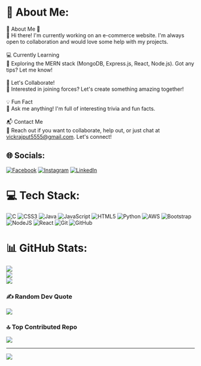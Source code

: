 # 💫 About Me:
🌟 About Me 🌟<br>👋 Hi there! I'm currently working on an e-commerce website. I'm always open to collaboration and would love some help with my projects.<br><br>💻 Currently Learning<br>🌱 Exploring the MERN stack (MongoDB, Express.js, React, Node.js). Got any tips? Let me know!<br><br>🤝 Let's Collaborate!<br>🔗 Interested in joining forces? Let's create something amazing together!<br><br>💡 Fun Fact<br>🤔 Ask me anything! I'm full of interesting trivia and fun facts.<br><br>📬 Contact Me<br>📩 Reach out if you want to collaborate, help out, or just chat at vickrajput5555@gmail.com. Let's connect!


## 🌐 Socials:
[![Facebook](https://img.shields.io/badge/Facebook-%231877F2.svg?logo=Facebook&logoColor=white)](https://facebook.com/https://www.facebook.com/pushpendra.raghav.562/) [![Instagram](https://img.shields.io/badge/Instagram-%23E4405F.svg?logo=Instagram&logoColor=white)](https://instagram.com/https://www.instagram.com/pushpendraraghav91/) [![LinkedIn](https://img.shields.io/badge/LinkedIn-%230077B5.svg?logo=linkedin&logoColor=white)](https://linkedin.com/in/https://www.linkedin.com/in/pushpendra-singh12/) 

# 💻 Tech Stack:
![C](https://img.shields.io/badge/c-%2300599C.svg?style=plastic&logo=c&logoColor=white) ![CSS3](https://img.shields.io/badge/css3-%231572B6.svg?style=plastic&logo=css3&logoColor=white) ![Java](https://img.shields.io/badge/java-%23ED8B00.svg?style=plastic&logo=openjdk&logoColor=white) ![JavaScript](https://img.shields.io/badge/javascript-%23323330.svg?style=plastic&logo=javascript&logoColor=%23F7DF1E) ![HTML5](https://img.shields.io/badge/html5-%23E34F26.svg?style=plastic&logo=html5&logoColor=white) ![Python](https://img.shields.io/badge/python-3670A0?style=plastic&logo=python&logoColor=ffdd54) ![AWS](https://img.shields.io/badge/AWS-%23FF9900.svg?style=plastic&logo=amazon-aws&logoColor=white) ![Bootstrap](https://img.shields.io/badge/bootstrap-%238511FA.svg?style=plastic&logo=bootstrap&logoColor=white) ![NodeJS](https://img.shields.io/badge/node.js-6DA55F?style=plastic&logo=node.js&logoColor=white) ![React](https://img.shields.io/badge/react-%2320232a.svg?style=plastic&logo=react&logoColor=%2361DAFB) ![Git](https://img.shields.io/badge/git-%23F05033.svg?style=plastic&logo=git&logoColor=white) ![GitHub](https://img.shields.io/badge/github-%23121011.svg?style=plastic&logo=github&logoColor=white)
# 📊 GitHub Stats:
![](https://github-readme-stats.vercel.app/api?username=pushpendra-singh123&theme=default&hide_border=false&include_all_commits=false&count_private=false)<br/>
![](https://github-readme-streak-stats.herokuapp.com/?user=pushpendra-singh123&theme=default&hide_border=false)<br/>
![](https://github-readme-stats.vercel.app/api/top-langs/?username=pushpendra-singh123&theme=default&hide_border=false&include_all_commits=false&count_private=false&layout=compact)

### ✍️ Random Dev Quote
![](https://quotes-github-readme.vercel.app/api?type=horizontal&theme=tokyonight)

### 🔝 Top Contributed Repo
![](https://github-contributor-stats.vercel.app/api?username=pushpendra-singh123&limit=5&theme=nightowl&combine_all_yearly_contributions=true)

---
[![](https://visitcount.itsvg.in/api?id=pushpendra-singh123&icon=6&color=0)](https://visitcount.itsvg.in)

<!-- Proudly created with GPRM ( https://gprm.itsvg.in ) -->
